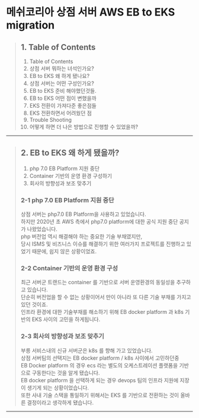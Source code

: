 # 메쉬코리아 상점 서버 AWS EB to EKS migration

> ## **1. Table of Contents**
>
> 1. Table of Contents
> 2. 상점 서버 뭐하는 녀석인가요?
> 3. EB to EKS 왜 하게 됐나요?
> 4. 상점 서버는 어떤 구성인가요?
> 5. EB to EKS 준비 해야했던것들.
> 6. EB to EKS 어떤 점이 변했을까
> 7. EKS 전환이 가져다준 좋은점들
> 8. EKS 전환하면서 어려웠던 점
> 9. Trouble Shooting
> 10. 어떻게 하면 더 나은 방법으로 진행할 수 있었을까?

---

> ## 2. EB to EKS 왜 하게 됐을까?
>
> 1. php 7.0 EB Platform 지원 중단
> 2. Container 기반의 운영 환경 구성하기
> 3. 회사의 방향성과 보조 맞추기
>
> ### 2-1 php 7.0 EB Platform 지원 중단
>
> 상점 서버는 php7.0 EB Platform을 사용하고 있었습니다.  
> 하지만 2020년 초 AWS 측에서 php7.0 platform에 대한 공식 지원 중단 공지가 나왔었습니다.  
> php 버전업 역시 해결해야 하는 중요한 기술 부채였지만,  
> 당시 ISMS 및 비즈니스 이슈를 해결하기 위한 여러가지 프로젝트를 진행하고 있었기 때문에, 쉽지 않은 상황이었죠.  
>
> ### 2-2 Container 기반의 운영 환경 구성
>
> 최근 서버군 트랜드는 container 를 기반으로 서버 운영환경의 동일성을 추구하고 있습니다.  
> 단순히 버전업을 할 수 없는 상황이어서 만이 아니라 또 다른 기술 부채를 가지고 있던 것이죠.  
> 인프라 환경에 대한 기술부채를 해소하기 위해 EB docker platform 과 k8s 기반의 EKS 사이의 고민을 하게됩니다.
>
> ### 2-3 회사의 방향성과 보조 맞추기
>
> 부릉 서비스내의 신규 서버군은 k8s 를 향해 가고 있었습니다.  
> 상점 서버팀의 선택지는 EB docker platform / k8s 사이에서 고민하던중  
> EB Docker platform 의 경우 ecs 라는 별도의 오케스트레이션 플랫폼을 기반으로 구동한다는 것을 알게 됐습니다.  
> EB docker platform 을 선택하게 되는 경우 devops 팀의 인프라 지원에 지장이 생기게 되는 상황이었습니다.  
> 또한 사내 기술 스택을 통일하기 위해서는 EKS 를 기반으로 전환하는 것이 올바른 결정이라고 생각하게 됐습니다.
>
---

